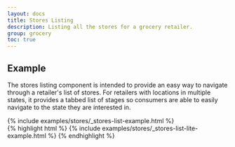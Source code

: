 ```yaml
---
layout: docs
title: Stores Listing
description: Listing all the stores for a grocery retailer.
group: grocery
toc: true
---
```


## Example

The stores listing component is intended to provide an easy way to navigate through a retailer's 
list of stores. For retailers with locations in multiple states, it provides a tabbed list of stages so 
consumers are able to easily navigate to the state they are interested in.

<div class="bd-example">
{% include examples/stores/_stores-list-example.html %}
</div>
{% highlight html %}
{% include examples/stores/_stores-list-lite-example.html %}
{% endhighlight %}
